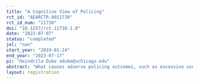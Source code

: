 ```yaml
---
title: "A Cognitive View of Policing"
rct_id: "AEARCTR-0011730"
rct_id_num: "11730"
doi: "10.1257/rct.11730-1.0"
date: "2023-07-07"
status: "completed"
jel: "nan"
start_year: "2019-01-24"
end_year: "2023-07-17"
pi: "Oeindrila Dube odube@uchicago.edu"
abstract: "What causes adverse policing outcomes, such as excessive uses of force and unnecessary arrests? Prevailing explanations focus on bad actors among officers or deficient regulations and oversight. Here, we introduce a new, overlooked perspective. We suggest that the cognitive demands inherent in policing can undermine officer decision-making. Unless officers are prepared for these demands, they may jump to conclusions too quickly without fully considering alternate ways of seeing a situation. This can lead to adverse policing outcomes. To test this perspective, we created a training program that teaches officers to more deliberately consider different ways of interpreting the situations they encounter. We evaluated this training using a randomized controlled trial with 2,070 officers from the Chicago Police Department. In a series of lab assessments, we find that treated officers were significantly more likely to consider a wider range of evidence and develop more explanations for subjects’ actions. Critically, we also find that trained officers performed differently in the field: They were less likely to use force and make discretionary arrests, while their levels of activity overall remained unchanged. Moreover, trained officers were less likely to be injured on duty. Our results highlight the value of considering the cognitive aspects of policing and demonstrate the power of using behaviorally informed approaches to improve officer decision-making and policing outcomes."
layout: registration
---
```


